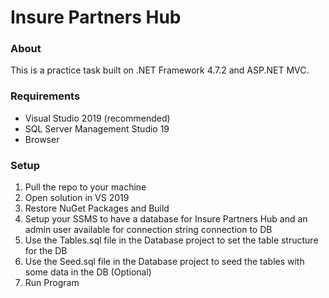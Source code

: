 <h1>Insure Partners Hub</h1>

<h3>About</h3>
This is a practice task built on .NET Framework 4.7.2 and ASP.NET MVC.

<h3>Requirements</h3>
<ul>
  <li>
    Visual Studio 2019 (recommended)
  </li>
  <li>
    SQL Server Management Studio 19
  </li>
  <li>
    Browser
  </li>
</ul>

<h3>Setup</h3>
<ol>
  <li>
    Pull the repo to your machine
  </li>
  <li>
    Open solution in VS 2019
  </li>
  <li>
    Restore NuGet Packages and Build
  </li>
  <li>
    Setup your SSMS to have a database for Insure Partners Hub and an admin user available for connection string connection to DB
  </li>
  <li>
    Use the Tables.sql file in the Database project to set the table structure for the DB
  </li>
  <li>
    Use the Seed.sql file in the Database project to seed the tables with some data in the DB (Optional)
  </li>
  <li>
    Run Program
  </li>
</ol>
